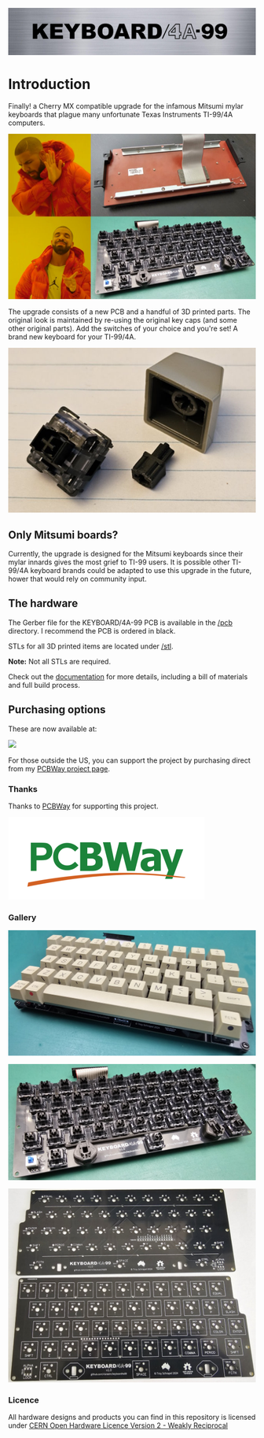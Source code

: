 ![KEYBOARD/4A-99](img/logo.png)

# Introduction

Finally! a Cherry MX compatible upgrade for the infamous Mitsumi mylar keyboards that plague many unfortunate Texas Instruments TI-99/4A computers.

![](img/drake.jpg)

The upgrade consists of a new PCB and a handful of 3D printed parts. The original look is maintained by re-using the original key caps (and some other original parts). Add the switches of your choice and you're set! A brand new keyboard for your TI-99/4A.

![](img/keycap-adapter.jpg)

## Only Mitsumi boards?

Currently, the upgrade is designed for the Mitsumi keyboards since their mylar innards gives the most grief to TI-99 users. It is possible other TI-99/4A keyboard brands could be adapted to use this upgrade in the future, hower that would rely on community input.

## The hardware

The Gerber file for the KEYBOARD/4A-99 PCB is available in the [/pcb](pcb) directory. I recommend the PCB is ordered in black.

STLs for all 3D printed items are located under [/stl](stl). 

**Note:** Not all STLs are required.

Check out the [documentation](doc) for more details, including a bill of materials and full build process.

## Purchasing options

These are now available at:

<a href="https://www.arcadeshopper.com/wp/store/#!/Keyboard99-Mitsumi-membrane-replacement-PCB-only/p/648592668"><img width="640" src="https://www.arcadeshopper.com/wp/wp-content/uploads/2016/01/Arcadeshopper-horizontal-Web-logo-1024x147.jpg"></img></a>

For those outside the US, you can support the project by purchasing direct from my [PCBWay project page](https://www.pcbway.com/project/shareproject/KEYBOARD_4A_99_0361cd65.html). 

### Thanks

Thanks to [PCBWay](https://pcbway.com/g/186WQ9) for supporting this project.

[![PCBWay](/img/pcbway_sm.png)](https://pcbway.com/g/186WQ9)

### Gallery

![](img/keyboard-populated.jpg)

![](img/keyboard-nocaps.jpg)

![](img/pcb-v1_0.jpg)

### Licence

All hardware designs and products you can find in this repository is licensed under [CERN Open Hardware Licence Version 2 - Weakly Reciprocal](/LICENCE.txt)
